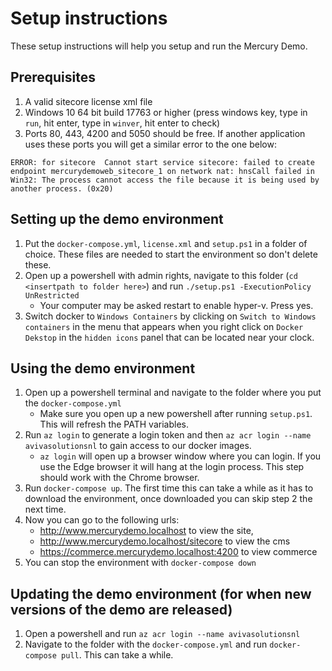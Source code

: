 # Setup instructions
These setup instructions will help you setup and run the Mercury Demo.

## Prerequisites
1. A valid sitecore license xml file
2. Windows 10 64 bit build 17763 or higher (press windows key, type in `run`, hit enter, type in `winver`, hit enter to check)
3. Ports 80, 443, 4200 and 5050 should be free. If another application uses these ports you will get a similar error to the one below:
```
ERROR: for sitecore  Cannot start service sitecore: failed to create endpoint mercurydemoweb_sitecore_1 on network nat: hnsCall failed in Win32: The process cannot access the file because it is being used by another process. (0x20)
```

## Setting up the demo environment
1. Put the `docker-compose.yml`, `license.xml` and `setup.ps1` in a folder of choice. These files are needed to start the environment so don't delete these.
2. Open up a powershell with admin rights, navigate to this folder (`cd <insertpath to folder here>`) and run `./setup.ps1 -ExecutionPolicy UnRestricted`
     - Your computer may be asked restart to enable hyper-v. Press yes.
3. Switch docker to `Windows Containers` by clicking on `Switch to Windows containers` in the menu that appears when you right click on `Docker Dekstop` in the `hidden icons` panel that can be located near your clock.

## Using the demo environment
1. Open up a powershell terminal and navigate to the folder where you put the `docker-compose.yml` 
     - Make sure you open up a new powershell after running `setup.ps1`. This will refresh the PATH variables.
2. Run `az login` to generate a login token and then `az acr login --name avivasolutionsnl` to gain access to our docker images. 
     - `az login` will open up a browser window where you can login. If you use the Edge browser it will hang at the login process. This step should work with the Chrome browser.
3. Run `docker-compose up`. The first time this can take a while as it has to download the environment, once downloaded you can skip step 2 the next time.
4. Now you can go to the following urls:
     - http://www.mercurydemo.localhost to view the site, 
     - http://www.mercurydemo.localhost/sitecore to view the cms 
     - https://commerce.mercurydemo.localhost:4200 to view commerce
5. You can stop the environment with `docker-compose down`

## Updating the demo environment (for when new versions of the demo are released)
1. Open a powershell and run `az acr login --name avivasolutionsnl`
2. Navigate to the folder with the `docker-compose.yml` and run `docker-compose pull`. This can take a while.
